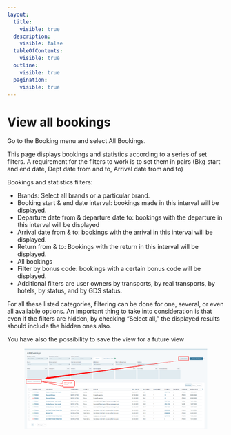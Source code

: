```yaml
---
layout:
  title:
    visible: true
  description:
    visible: false
  tableOfContents:
    visible: true
  outline:
    visible: true
  pagination:
    visible: true
---
```


# View all bookings

Go to the Booking menu and select All Bookings.&#x20;

This page displays bookings and statistics according to a series of set filters. A requirement for the filters to work is to set them in pairs (Bkg start and end date, Dept date from and to, Arrival date from and to)

Bookings and statistics filters:

* Brands: Select all brands or a particular brand.&#x20;
* Booking start & end date interval: bookings made in this interval will be displayed.&#x20;
* Departure date from & departure date to: bookings with the departure in this interval will be displayed&#x20;
* Arrival date from & to: bookings with the arrival in this interval will be displayed.&#x20;
* Return from & to: Bookings with the return in this interval will be displayed.&#x20;
* All bookings&#x20;
* Filter by bonus code: bookings with a certain bonus code will be displayed.&#x20;
* Additional filters are user owners by transports, by real transports, by hotels, by status, and by GDS status.&#x20;

For all these listed categories, filtering can be done for one, several, or even all available options. An important thing to take into consideration is that even if the filters are hidden, by checking “Select all,” the displayed results should include the hidden ones also.

You have also the possibility to save the view for a future view

<figure><img src="../../.gitbook/assets/image (8) (1) (1) (1) (1) (1) (1) (1) (1) (1) (1) (1) (1) (1) (1) (1) (1) (1) (1) (1) (1) (1).png" alt=""><figcaption></figcaption></figure>

